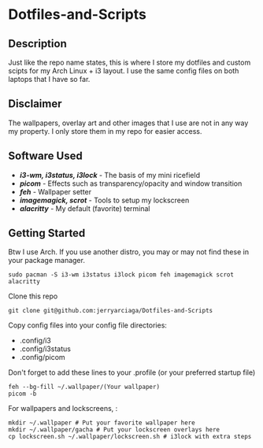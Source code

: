 # Dotfiles-and-Scripts

## Description
Just like the repo name states, this is where I store my dotfiles and custom scipts
for my Arch Linux + i3 layout. I use the same config files on both laptops that I have
so far.

## Disclaimer
The wallpapers, overlay art and other images that I use are not in any way my property.
I only store them in my repo for easier access.

## Software Used
- ***i3-wm, i3status, i3lock*** - The basis of my mini ricefield
- ***picom*** - Effects such as transparency/opacity and window transition
- ***feh*** - Wallpaper setter
- ***imagemagick, scrot*** - Tools to setup my lockscreen
- ***alacritty*** - My default (favorite) terminal

## Getting Started
Btw I use Arch. If you use another distro, you may or may not find these in your
package manager.
```
sudo pacman -S i3-wm i3status i3lock picom feh imagemagick scrot alacritty
```
Clone this repo
```
git clone git@github.com:jerryarciaga/Dotfiles-and-Scripts
```
Copy config files into your config file directories:
- .config/i3
- .config/i3status
- .config/picom

Don't forget to add these lines to your .profile (or your preferred startup file)
```
feh --bg-fill ~/.wallpaper/(Your wallpaper)
picom -b
```

For wallpapers and lockscreens, :
```
mkdir ~/.wallpaper # Put your favorite wallpaper here
mkdir ~/.wallpaper/gacha # Put your lockscreen overlays here
cp lockscreen.sh ~/.wallpaper/lockscreen.sh # i3lock with extra steps
```
